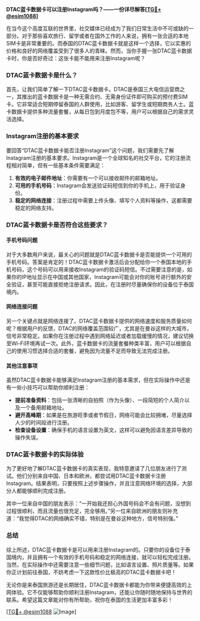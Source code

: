 **DTAC蓝卡数据卡可以注册Instagram吗？——一份详尽解答[[TG💪+ @esim1088](https://t.me/s/esim1088)]**

在当今这个高度互联的世界里，社交媒体已经成为了我们日常生活中不可或缺的一部分。对于那些喜欢旅行、留学或者在国外工作的人来说，拥有一张合适的本地SIM卡是非常重要的。而泰国的DTAC蓝卡数据卡就是这样一个选择，它以实惠的价格和良好的网络覆盖受到了很多人的青睐。然而，当你手握一张DTAC蓝卡数据卡时，你是否好奇过：这张卡能不能用来注册Instagram呢？

### DTAC蓝卡数据卡是什么？

首先，让我们简单了解一下DTAC蓝卡数据卡。DTAC是泰国三大电信运营商之一，其推出的蓝卡数据卡是一种无需合约、无需身份证件即可购买的预付费SIM卡。它非常适合短期停留泰国的人群使用，比如游客、留学生或短期商务人士。蓝卡数据卡提供多种流量套餐，从每日包到月度包不等，用户可以根据自己的需求灵活选择。

### Instagram注册的基本要求

要回答“DTAC蓝卡数据卡能否注册Instagram”这个问题，我们需要先了解Instagram注册的基本要求。Instagram是一个全球知名的社交平台，它的注册流程相对简单，但有一些基本条件需要满足：

1. **有效的电子邮件地址**：你需要有一个可以接收邮件的邮箱地址。
2. **可用的手机号码**：Instagram会发送验证码短信到你的手机上，用于验证身份。
3. **稳定的网络连接**：注册过程中需要上传头像、填写个人资料等操作，这都需要稳定的网络支持。

### DTAC蓝卡数据卡是否符合这些要求？

#### 手机号码问题

对于大多数用户来说，最关心的问题就是DTAC蓝卡数据卡是否能提供一个可用的手机号码。答案是肯定的！DTAC蓝卡数据卡激活后会分配给你一个泰国本地的手机号码，这个号码可以用来接收Instagram的验证码短信。不过需要注意的是，如果你的IP地址显示在中国或其他国家，Instagram可能会对你的账号进行额外的安全验证，甚至可能直接拒绝注册请求。因此，在注册时尽量确保你的设备位于泰国境内。

#### 网络连接问题

另一个关键点就是网络连接了。DTAC蓝卡数据卡提供的网络速度和服务质量如何呢？根据用户的反馈，DTAC的网络覆盖范围较广，尤其是在曼谷这样的大城市，信号非常稳定。如果你在注册过程中遇到网络延迟或者加载缓慢的情况，建议切换至Wi-Fi环境再试一次。此外，蓝卡数据卡的流量套餐种类丰富，用户可以根据自己的使用习惯选择合适的套餐，避免因为流量不足而导致无法完成注册。

#### 其他注意事项

虽然DTAC蓝卡数据卡能够满足Instagram注册的基本需求，但在实际操作中还是有一些小技巧可以帮助你顺利注册：

- **提前准备资料**：包括一张清晰的自拍照（作为头像）、一段简短的个人简介以及一个备用邮箱地址。
- **避开高峰期**：如果是在旅游旺季或者节假日，网络可能会比较拥堵，尽量选择人少的时间段进行注册。
- **检查设备设置**：确保手机的语言设置为英文，这样可以避免因语言差异导致的操作失误。

### DTAC蓝卡数据卡的实际体验

为了更好地了解DTAC蓝卡数据卡的真实表现，我特意邀请了几位朋友进行了测试。他们分别来自中国、日本和欧洲，都尝试用DTAC蓝卡数据卡注册Instagram。结果表明，只要按照上述步骤操作，并且注意网络环境的选择，大部分人都能够顺利完成注册。

其中一位来自中国的朋友表示：“一开始我还担心外国号码会不会有问题，没想到过程很顺利，而且流量也很充足，完全够用。”另一位来自欧洲的朋友则补充道：“我觉得DTAC的网络确实不错，特别是在曼谷这种地方，信号特别强。”

### 总结

综上所述，DTAC蓝卡数据卡是可以用来注册Instagram的。只要你的设备位于泰国境内，并且拥有一个有效的手机号码和稳定的网络连接，就可以轻松完成注册。当然，在实际操作中还需要注意一些细节问题，比如语言设置、照片质量等。如果你正计划前往泰国，不妨考虑一下这款性价比极高的DTAC蓝卡数据卡吧！

无论你是来泰国旅游还是长期居住，DTAC蓝卡数据卡都能为你带来便捷高效的上网体验。它不仅能够帮助你顺利注册Instagram，还能让你随时随地保持与世界的联系。希望这篇文章能对你有所帮助，祝你在泰国的生活更加丰富多彩！

[[TG💪+ @esim1088](https://t.me/s/esim1088) ![Image](https://i.postimg.cc/4NQfJmqS/Snipaste-2025-05-13-00-14-12.png)]